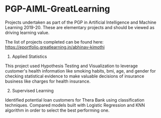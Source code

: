 # PGP-AIML-GreatLearning
Projects undertaken as part of the PGP in Artificial Intelligence and Machine Learning 2019-20. These are elementary projects and should be viewed as driving learning value.

The list of projects completed can be found here: https://eportfolio.greatlearning.in/abhinav-kimothi

01. Applied Statistics

This project used Hypothesis Testing and Visualization to leverage customer's health information like smoking habits, bmi, age, and gender for checking statistical evidence to make valuable decisions of insurance business like charges for health insurance.

02. Supervised Learning

Identified potential loan customers for Thera Bank using classification techniques. Compared models built with Logistic Regression and KNN algorithm in order to select the best performing one.
